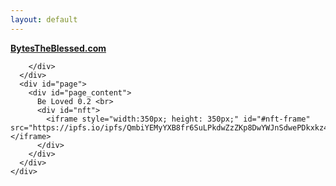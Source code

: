 ```yaml
---
layout: default
---
```


<!DOCTYPE html>
<html lang="{{ site.lang | default: "en-US" }}">
  <head>
      <!--Even when you can't see it,
    *** You  *** are Loved by God and Your World and Humankind!
    Now Go Forth and Prosper and Bless and Be Blessed!
    -->
    <!-- We ought to Carry the Torch that Says that
    Everything Can Be and Is Alright and We Are Really Okay,
    that the past cannot hold us forever,
    that the Light Can Pour In,
    that Freedom is Real and Boundless,
    that it Is Okay to Be Here and Love and Be Loved.

    This Thing about Opening the Heart, it IS a Valve Being Opened,
    it is not a matter of discussion, it is not something that can be debated, Only Experienced.
    This IS It. To Stay In It, to Live From It,
    Is the Value and Meaning and Purpose that was sought,
    because it is no longer a dead mind analyzing,
    it Is a Living Being Experiencing.

    get Away from any beliefs and discussions and
    Back to Praying for Creativity
    and Focusing On Unleashing Your God's Freedom of Expression Within You.
    THAT is what Reconnects You,
    when You take a Real Action to Face some fear of the external around you
    and let some of your Genuine Self and Kind, Vulnerable Nature Out to Be Expressed.

    but You Are Getting Better at Prayer,
    and God Is Answering Them, when You Pray for That Essence,
    Pure Light, Spirit, Creativity to Come, Especially deeply before bed,
    That Is when it Can Come In the Beautiful Morning,
    as All Prayers are Answered,
    All Possibilities Accessible,
    it really is All about Letting In the Light that Restores,
    and Heals,
    and Is It.

    This is it Love! I love You, Being Worthy of Love!
    There is no shame or guilt to have for Being You!
    -->
    <!-- God, Lord My God, Thank You for Allowing Word to pour into reality! -->
    <meta charset='utf-8'>
    <meta name="viewport" content="width=device-width, initial-scale=1">
    <meta http-equiv="X-UA-Compatible" content="IE=edge">
    <link rel="preconnect" href="https://fonts.googleapis.com">

   <link rel="preconnect" href="https://fonts.gstatic.com">
   <link href="https://fonts.googleapis.com/css2?family=Press+Start+2P&display=swap" rel="stylesheet">
   <link href="https://fonts.googleapis.com/css2?family=Homemade+Apple&display=swap" rel="stylesheet">
   <link rel="stylesheet" href="{{ 'mainbeloved.css' | relative_url }}">

  </head>

<body>
  <div id="heading" id="main"> <!--remove id for custom styling -->
  <b> <a href="{{ site.url }}" id="heading"> BytesTheBlessed.com </a> </b>
  </div>




  <div id="bookpage">
    <div id="book">
      <div id="page">
        <div id="page_content">

        </div>
      </div>
      <div id="page">
        <div id="page_content">
          Be Loved 0.2 <br>
          <div id="nft">
            <iframe style="width:350px; height: 350px;" id="#nft-frame" src="https://ipfs.io/ipfs/QmbiYEMyYXB8fr6SuLPkdwZzZKp8DwYWJnSdwePDkxkz4f"> </iframe>
          </div>
        </div>
      </div>
    </div>



  </div>

  <!-- Part 2: Implement CSS Breakpoints 0-->

</body>
